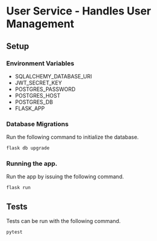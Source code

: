 # User Service - Handles User Management

## Setup
### Environment Variables
* SQLALCHEMY_DATABASE_URI
* JWT_SECRET_KEY
* POSTGRES_PASSWORD
* POSTGRES_HOST
* POSTGRES_DB
* FLASK_APP

### Database Migrations
Run the following command to initialize the database.

```sh
flask db upgrade
```

### Running the app.
Run the app by issuing the following command.

```sh
flask run
```

## Tests
Tests can be run with the following command.

```sh
pytest
```
